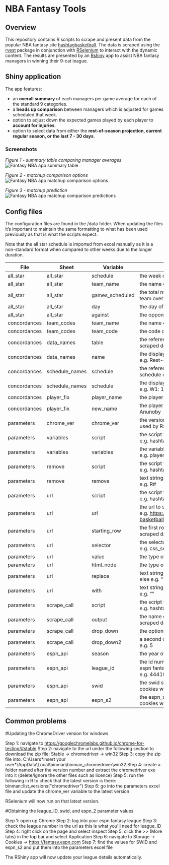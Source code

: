 NBA Fantasy Tools
================

## Overview

This repository contains R scripts to scrape and present data from the
popular NBA fantasy site
[hashtagbasketball](https://hashtagbasketball.com/). The data is scraped
using the [rvest](https://github.com/tidyverse/rvest) package in
conjunction with [RSelenium](https://github.com/ropensci/RSelenium) to
interact with the dynamic content. The results are presented by an
[Rshiny](https://github.com/rstudio/shiny) app to assist NBA fantasy
managers in winning their 9-cat league.

## Shiny application

The app features:

- an **overall summary** of each managers per game average for each of
  the standard 9 categories.
- a **heads up comparison** between managers which is adjusted for games
  scheduled that week.
- option to adjust down the expected games played by each player to
  **account for injuries**.
- option to select data from either the **rest-of-season projection,
  current regular season, or the last 7 - 30 days**.

### Screenshots

*Figure 1 - summary table comparing manager averages* ![Fantasy NBA app
summary
table](https://raw.githubusercontent.com/njwilletts/NBA_fantasy/main/screenshots/ss_summary.png?raw=true)

*Figure 2 - matchup comparison options* ![Fantasy NBA app matchup
comparison
options](https://raw.githubusercontent.com/njwilletts/NBA_fantasy/main/screenshots/ss_matchup_select.png?raw=true)

*Figure 3 - matchup prediction* ![Fantasy NBA app matchup comparison
predictions](https://raw.githubusercontent.com/njwilletts/NBA_fantasy/main/screenshots/ss_matchup_compare.png?raw=true)

## Config files

The configuration files are found in the /data folder. When updating the
files it’s important to maintain the same formatting to what has been
used previously as that is what the scripts expect.

Note that the all star schedule is imported from excel manually as it is
a non-standard format when compared to other weeks due to the longer
duration.

| File         | Sheet          | Variable        | Description                                                                                  |
|--------------|----------------|-----------------|----------------------------------------------------------------------------------------------|
| all_star     | all_star       | schedule        | the week of the all star break e.g. week_18                                                  |
| all_star     | all_star       | team_name       | the name of the teams e.g. Atlanta Hawks                                                     |
| all_star     | all_star       | games_scheduled | the total number of games scheduled each team over all star week e.g. 4                      |
| all_star     | all_star       | day             | the day of the week e.g. monday                                                              |
| all_star     | all_star       | against         | the opponent team e.g. @CHA                                                                  |
| concordances | team_codes     | team_name       | the name of the teams e.g. Atlanta Hawks                                                     |
| concordances | team_codes     | team_code       | the code of the teams e.g. ATL                                                               |
| concordances | data_names     | table           | the reference name of each table of scraped data e.g. df_nba_ros                             |
| concordances | data_names     | name            | the display name of each table of data e.g. Rest-of-season projection                        |
| concordances | schedule_names | schedule        | the reference names for each weekly schedule e.g. week_1                                     |
| concordances | schedule_names | schedule        | the display names of that weekly schedule e.g. W1: 17 Oct - 23 Oct                           |
| concordances | player_fix     | player_name     | the player name to change e.g. OG Anunoby                                                    |
| concordances | player_fix     | new_name        | the player name to change to e.g. O.G. Anunoby                                               |
| parameters   | chrome_ver     | chrome_ver      | the version of Chrome WebDriver to be used by RSelenium                                      |
| parameters   | variables      | script          | the script which uses these parameters e.g. hashtag_data                                     |
| parameters   | variables      | variables       | the variables each script is scraping e.g. player_name                                       |
| parameters   | remove         | script          | the script which uses these parameters e.g. hashtag_data                                     |
| parameters   | remove         | remove          | text strings to remove from scraped data e.g. R#                                             |
| parameters   | url            | script          | the script which uses these parameters e.g. hashtag_data                                     |
| parameters   | url            | url             | the url to scrape data from e.g. <https://hashtagbasketball.com/fantasy-basketball-rankings> |
| parameters   | url            | starting_row    | the first row of useful information from scraped data e.g. 25                                |
| parameters   | url            | selector        | the selector to use for scraping data e.g. css_selector                                      |
| parameters   | url            | value           | the type of the selector e.g. option                                                         |
| parameters   | url            | html_node       | the type of html node to scrape e.g. td                                                      |
| parameters   | url            | replace         | text strings to be replaced by something else e.g. “                                         |
| parameters   | url            | with            | text strings to replace the strings above e.g. “”                                            |
| parameters   | scrape_call    | script          | the script which uses these parameters e.g. hashtag_data                                     |
| parameters   | scrape_call    | output          | the name of the tables which contain the scraped data e.g. df_nba_ros                        |
| parameters   | scrape_call    | drop_down       | the option to select before scraping e.g. 59                                                 |
| parameters   | scrape_call    | drop_down2      | a second option to select before scraping e.g. 5                                             |
| parameters   | espn_api       | season          | the year of the fantasy season e.g. 2023                                                     |
| parameters   | espn_api       | league_id       | the id number in the url when accessing the espn fantasy page for your league e.g. 44419657  |
| parameters   | espn_api       | swid            | the swid string found under the espn cookies which relates to your login details             |
| parameters   | espn_api       | espn_s2         | the espn_s2 string found under the espn cookies which relates to your login details          |

## Common problems

#Updating the ChromeDriver version for windows

Step 1: navigate to https://googlechromelabs.github.io/chrome-for-testing/#stable
Step 2: navigate to the url under the following section to download the zip file: Stable -> chromedriver -> win32
Step 3: copy the zip file into: C:\Users\*insert your user*\AppData\Local\binman\binman_chromedriver\win32
Step 4: create a folder named after the version number and extract the chromedriver exe into it (delete/ignore the other files such as licence)
Step 5: run the following in R to check that the latest version is there: binman::list_versions("chromedriver") 
Step 6: go into the parameters excel file and update the chrome_ver variable to the latest version

RSelenium will now run on that latest version.

#Obtaining the league_ID, swid, and espn_2 parameter values

Step 1: open up Chrome
Step 2: log into your espn fantasy league 
Step 3: check the league number in the url as this is what you'll need for league_ID
Step 4: right click on the page and select inspect
Step 5: click the >> (More tabs) in the top bar and select Application
Step 6: navigate to Storage -> Cookies -> https://fantasy.espn.com
Step 7: find the values for SWID and espn_s2 and put them into the parameters excel file

The RShiny app will now update your league details automatically. 